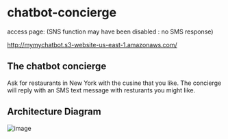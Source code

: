 # chatbot-concierge

access page: (SNS function may have been disabled : no SMS response)

http://mymychatbot.s3-website-us-east-1.amazonaws.com/

## The chatbot concierge

Ask for restaurants in New York with the cusine that you like.
The concierge will reply with an SMS text message with resturants you might like.

## Architecture Diagram

![image](https://user-images.githubusercontent.com/60978943/111003335-ebb60c00-8354-11eb-993c-9b37bbeca513.png)
